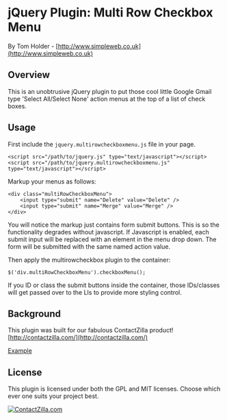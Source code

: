 jQuery Plugin: Multi Row Checkbox Menu
==============================
By Tom Holder - [http://www.simpleweb.co.uk](http://www.simpleweb.co.uk)

Overview
--------
This is an unobtrusive jQuery plugin to put those cool little Google Gmail type 'Select All/Select None' action menus at the top of a list of check boxes.

Usage
-----
First include the `jquery.multirowcheckboxmenu.js` file in your page.

    <script src="/path/to/jquery.js" type="text/javascript"></script>
    <script src="/path/to/jquery.multirowcheckboxmenu.js" type="text/javascript"></script>

Markup your menus as follows:

    <div class="multiRowCheckboxMenu">
        <input type="submit" name="Delete" value="Delete" />
        <input type="submit" name="Merge" value="Merge" />
    </div>

You will notice the markup just contains form submit buttons. This is so the functionality degrades without javascript. If Javascript is enabled, each submit input will be replaced with an element in the menu drop down. The form will be submitted with the same named action value.

Then apply the multirowcheckbox plugin to the container:

    $('div.multiRowCheckboxMenu').checkboxMenu();

If you ID or class the submit buttons inside the container, those IDs/classes will get passed over to the LIs to provide more styling control.

Background
----------

This plugin was built for our fabulous ContactZilla product! [http://contactzilla.com/](http://contactzilla.com/)

[Example](http://simpleweb.github.com/Multirow-Checkbox-Menu/)

License
-------
This plugin is licensed under both the GPL and MIT licenses. Choose which ever one suits your project best.

[![ContactZilla.com](http://github.com/simpleweb/jQuery-Multi-Row-Input/raw/master/contactzilla.png)](http://contactzilla.com/)